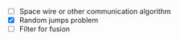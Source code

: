 - [ ] Space wire or other communication algorithm
- [x] Random jumps problem
- [ ] Filter for fusion 
